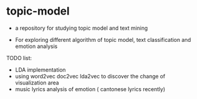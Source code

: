 # topic-model
*  a repository for studying topic model and text mining

* For exploring different algorithm of topic model, text classification and emotion analysis

TODO list:

* LDA implementation
* using word2vec doc2vec lda2vec to discover the change of visualization area
* music lyrics analysis of emotion ( cantonese lyrics recently)

